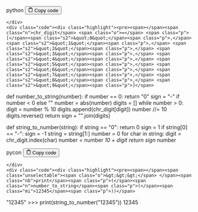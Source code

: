 <div class="code-element">
    <div class="lang-line">
        <text>python</text>
        <button class="copy-button"
        onclick="copyCode(this)">
    <svg stroke="currentColor"
         fill="none"
         stroke-width="2"
         viewBox="0 0 24 24"
         stroke-linecap="round"
         stroke-linejoin="round"
         class="h-4 w-4"
         height="1em"
         width="1em"
         xmlns="http://www.w3.org/2000/svg">
        <path d="M16 4h2a2 2 0 0 1 2 2v14a2 2 0 0 1-2 2H6a2 2 0 0 1-2-2V6a2 2 0 0 1 2-2h2"></path>
        <rect x="8" y="2" width="8" height="4" rx="1" ry="1"></rect>
    </svg>
    <text>Copy code</text>
</button>

    </div>
    <div class="code"><div class="highlight"><pre><span></span><span class="n">chr_digit</span> <span class="o">=</span> <span class="p">[</span><span class="s2">&quot;0&quot;</span><span class="p">,</span> <span class="s2">&quot;1&quot;</span><span class="p">,</span> <span class="s2">&quot;2&quot;</span><span class="p">,</span> <span class="s2">&quot;3&quot;</span><span class="p">,</span> <span class="s2">&quot;4&quot;</span><span class="p">,</span> <span class="s2">&quot;5&quot;</span><span class="p">,</span> <span class="s2">&quot;6&quot;</span><span class="p">,</span> <span class="s2">&quot;7&quot;</span><span class="p">,</span> <span class="s2">&quot;8&quot;</span><span class="p">,</span> <span class="s2">&quot;9&quot;</span><span class="p">]</span>


<span class="k">def</span> <span class="nf">number_to_string</span><span class="p">(</span><span class="n">number</span><span class="p">):</span>
    <span class="k">if</span> <span class="n">number</span> <span class="o">==</span> <span class="mi">0</span><span class="p">:</span>
        <span class="k">return</span> <span class="s2">&quot;0&quot;</span>
    <span class="n">sign</span> <span class="o">=</span> <span class="s2">&quot;-&quot;</span> <span class="k">if</span> <span class="n">number</span> <span class="o">&lt;</span> <span class="mi">0</span> <span class="k">else</span> <span class="s2">&quot;&quot;</span>
    <span class="n">number</span> <span class="o">=</span> <span class="nb">abs</span><span class="p">(</span><span class="n">number</span><span class="p">)</span>
    <span class="n">digits</span> <span class="o">=</span> <span class="p">[]</span>
    <span class="k">while</span> <span class="n">number</span> <span class="o">&gt;</span> <span class="mi">0</span><span class="p">:</span>
        <span class="n">digit</span> <span class="o">=</span> <span class="n">number</span> <span class="o">%</span> <span class="mi">10</span>
        <span class="n">digits</span><span class="o">.</span><span class="n">append</span><span class="p">(</span><span class="n">chr_digit</span><span class="p">[</span><span class="n">digit</span><span class="p">])</span>
        <span class="n">number</span> <span class="o">//=</span> <span class="mi">10</span>
    <span class="n">digits</span><span class="o">.</span><span class="n">reverse</span><span class="p">()</span>
    <span class="k">return</span> <span class="n">sign</span> <span class="o">+</span> <span class="s2">&quot;&quot;</span><span class="o">.</span><span class="n">join</span><span class="p">(</span><span class="n">digits</span><span class="p">)</span>


<span class="k">def</span> <span class="nf">string_to_number</span><span class="p">(</span><span class="n">string</span><span class="p">):</span>
    <span class="k">if</span> <span class="n">string</span> <span class="o">==</span> <span class="s2">&quot;0&quot;</span><span class="p">:</span>
        <span class="k">return</span> <span class="mi">0</span>
    <span class="n">sign</span> <span class="o">=</span> <span class="mi">1</span>
    <span class="k">if</span> <span class="n">string</span><span class="p">[</span><span class="mi">0</span><span class="p">]</span> <span class="o">==</span> <span class="s2">&quot;-&quot;</span><span class="p">:</span>
        <span class="n">sign</span> <span class="o">=</span> <span class="o">-</span><span class="mi">1</span>
        <span class="n">string</span> <span class="o">=</span> <span class="n">string</span><span class="p">[</span><span class="mi">1</span><span class="p">:]</span>
    <span class="n">number</span> <span class="o">=</span> <span class="mi">0</span>
    <span class="k">for</span> <span class="n">char</span> <span class="ow">in</span> <span class="n">string</span><span class="p">:</span>
        <span class="n">digit</span> <span class="o">=</span> <span class="n">chr_digit</span><span class="o">.</span><span class="n">index</span><span class="p">(</span><span class="n">char</span><span class="p">)</span>
        <span class="n">number</span> <span class="o">=</span> <span class="n">number</span> <span class="o">*</span> <span class="mi">10</span> <span class="o">+</span> <span class="n">digit</span>
    <span class="k">return</span> <span class="n">sign</span> <span class="o">*</span> <span class="n">number</span>
</pre></div></div>
</div>
<div class="code-element">
    <div class="lang-line">
        <text>pycon</text>
        <button class="copy-button"
        onclick="copyCode(this)">
    <svg stroke="currentColor"
         fill="none"
         stroke-width="2"
         viewBox="0 0 24 24"
         stroke-linecap="round"
         stroke-linejoin="round"
         class="h-4 w-4"
         height="1em"
         width="1em"
         xmlns="http://www.w3.org/2000/svg">
        <path d="M16 4h2a2 2 0 0 1 2 2v14a2 2 0 0 1-2 2H6a2 2 0 0 1-2-2V6a2 2 0 0 1 2-2h2"></path>
        <rect x="8" y="2" width="8" height="4" rx="1" ry="1"></rect>
    </svg>
    <text>Copy code</text>
</button>

    </div>
    <div class="code"><div class="highlight"><pre><span></span><span class="unselectable"><span class="o">&gt;&gt;&gt;</span> </span><span class="nb">print</span><span class="p">(</span><span class="n">number_to_string</span><span class="p">(</span><span class="mi">12345</span><span class="p">))</span>
<span class="unselectable"><span class="go">&quot;12345&quot;</span>
<span class="o">&gt;&gt;&gt; </span></span><span class="nb">print</span><span class="p">(</span><span class="n">string_to_number</span><span class="p">(</span><span class="s2">&quot;12345&quot;</span><span class="p">))</span>
<span class="unselectable"><span class="go">12345</span>
</span></pre></div></div>
</div>